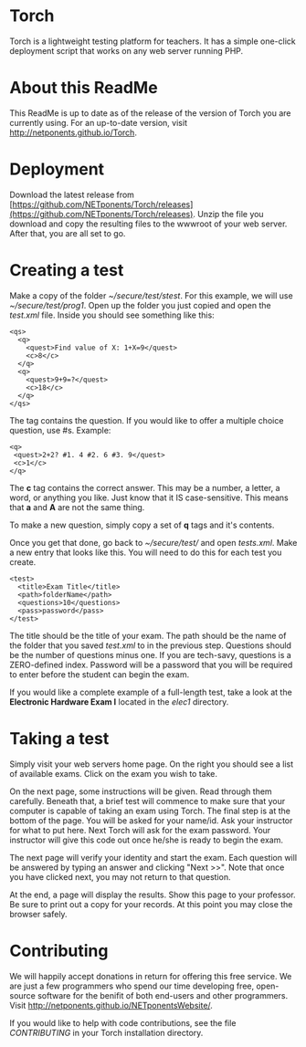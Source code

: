 # Torch
Torch is a lightweight testing platform for teachers. It has a simple one-click deployment script that works on any web server running PHP.
# About this ReadMe
This ReadMe is up to date as of the release of the version of Torch you are currently using. For an up-to-date version, visit <http://netponents.github.io/Torch>.
# Deployment
Download the latest release from [https://github.com/NETponents/Torch/releases](https://github.com/NETponents/Torch/releases). Unzip the file you download and copy the resulting files to the wwwroot of your web server. After that, you are all set to go.
# Creating a test
Make a copy of the folder *~/secure/test/stest*. For this example, we will use *~/secure/test/prog1*. Open up the folder you just copied and open the *test.xml* file. Inside you should see something like this:

    <qs>
      <q>
        <quest>Find value of X: 1+X=9</quest>
        <c>8</c>
      </q>
      <q>
        <quest>9+9=?</quest>
        <c>18</c>
      </q>
    </qs>

The *<quest>* tag contains the question. If you would like to offer a multiple choice question, use #s. Example:

    <q>
     <quest>2+2? #1. 4 #2. 6 #3. 9</quest>
     <c>1</c>
    </q>
    
The **c** tag contains the correct answer. This may be a number, a letter, a word, or anything you like. Just know that it IS case-sensitive. This means that **a** and **A** are not the same thing.

To make a new question, simply copy a set of **q** tags and it's contents.

Once you get that done, go back to *~/secure/test/* and open *tests.xml*. Make a new entry that looks like this. You will need to do this for each test you create.

    <test>
      <title>Exam Title</title>
      <path>folderName</path>
      <questions>10</questions>
      <pass>password</pass>
    </test>
    
The title should be the title of your exam. The path should be the name of the folder that you saved *test.xml* to in the previous step. Questions should be the number of questions minus one. If you are tech-savy, questions is a ZERO-defined index. Password will be a password that you will be required to enter before the student can begin the exam.

If you would like a complete example of a full-length test, take a look at the **Electronic Hardware Exam I** located in the *elec1* directory.

# Taking a test
Simply visit your web servers home page. On the right you should see a list of available exams. Click on the exam you wish to take.

On the next page, some instructions will be given. Read through them carefully. Beneath that, a brief test will commence to make sure that your computer is capable of taking an exam using Torch. The final step is at the bottom of the page. You will be asked for your name/id. Ask your instructor for what to put here. Next Torch will ask for the exam password. Your instructor will give this code out once he/she is ready to begin the exam.

The next page will verify your identity and start the exam. Each question will be answered by typing an answer and clicking "Next >>". Note that once you have clicked next, you may not return to that question.

At the end, a page will display the results. Show this page to your professor. Be sure to print out a copy for your records. At this point you may close the browser safely.

# Contributing
We will happily accept donations in return for offering this free service. We are just a few programmers who spend our time developing free, open-source software for the benifit of both end-users and other programmers. Visit <http://netponents.github.io/NETponentsWebsite/>.

If you would like to help with code contributions, see the file *CONTRIBUTING* in your Torch installation directory.
